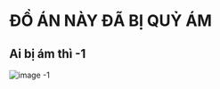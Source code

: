 # ĐỒ ÁN NÀY ĐÃ BỊ QUỶ ÁM
## Ai bị ám thì -1
![image](https://images.news18.com/ibnlive/uploads/2022/07/vecna-stranger-things-165752842316x9.png)
-1
